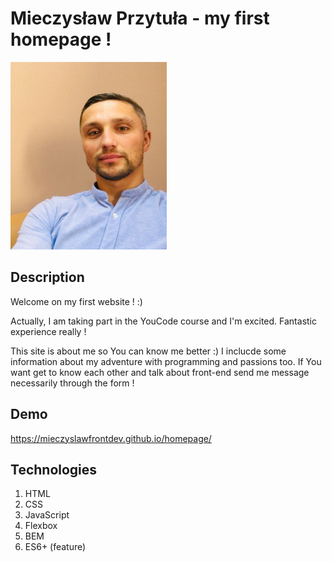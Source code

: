 # Mieczysław Przytuła - my first homepage !

<img class="section__myPhoto js-myPhoto" src="./img/my photo.jpg" alt="Moje zdjecie" width=250px height=300px>

## Description

Welcome on my first website ! :) 

Actually, I am taking part in the YouCode course and I'm excited. Fantastic experience really ! 

This site is about me so You can know me better :)
I inclucde some information about my adventure with programming and passions too.
If You want get to know each other and talk about front-end send me message necessarily through the form !

## Demo

https://mieczyslawfrontdev.github.io/homepage/

## Technologies

1. HTML
2. CSS
3. JavaScript
4. Flexbox
5. BEM
6. ES6+ (feature) 



